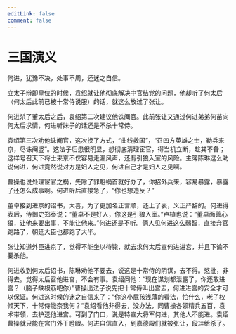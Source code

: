 ```yaml
---
editLink: false
comment: false
---
```


# 三国演义

何进，犹豫不决，处事不周，还迷之自信。

立太子辩即皇位的时候，袁绍就让他彻底解决中官结党的问题，他却听了何太后（何太后此前已被十常侍说服）的话，就这么放过了张让。

何进杀了董太后之后，袁绍第二次建议他诛阉官。此前张让又通过何进弟弟何苗向何太后求情，何进听妹子的话还是不杀十常侍。

袁绍第三次劝他诛阉官，这次换了方式，“曲线救国”，“召四方英雄之士，勒兵来京，尽诛阉竖”。这法子后患很明显，想彻底清理宦官，得当机立断，趁其不备；这样号召天下将士来京不仅容易走漏风声，还有引狼入室的风险。主簿陈琳这么劝说何进，何进竟然说对方是妇人之见，何进自己才是妇人之见啊。

曹操也说处理宦官之祸，先除了罪魁祸首就好办了，你招外兵来，容易暴露，暴露了还怎么成事啊。何进听后直接急了，“你也想造反？”

董卓接到进京的诏书，大喜，为了更加名正言顺，还上了表，义正严辞的。何进得表后，侍御史郑泰说：“董卓不是好人，你这是引狼入室。”卢植也说：“董卓面善心狠，让他来要出事，不能让他来。”何进还是不听。俩人见何进这么弱智，直接弃官跑路了，朝廷大臣也都跑了大半。

张让知道外臣进京了，觉得不能坐以待毙，就去求何太后宣何进进宫，并且下谕不要杀他。

何进收到何太后诏书，陈琳劝他不要去，说这是十常侍的阴谋，去不得。憨批，非得去。觉得太后召他进宫，不会有事。袁绍问他：“现在谋划都泄露了，你还敢进宫？（脑子缺根筋吧你）”曹操出法子说先把十常侍叫出宫去，何进进宫的安全才可以保证。何进这时候的迷之自信来了：“你这小屁孩浅薄的看法，怕什么，老子权倾天下，十常侍能奈我何？“袁绍看他非得去，没办法，同曹操各领精兵五百，袁术带领，去护送他进宫。可到了门口，说是特宣大将军何进，其他人不能进。袁绍曹操就只能在宫门外干瞪眼。何进自信直入，到嘉德殿们就被张让，段珪给杀了。